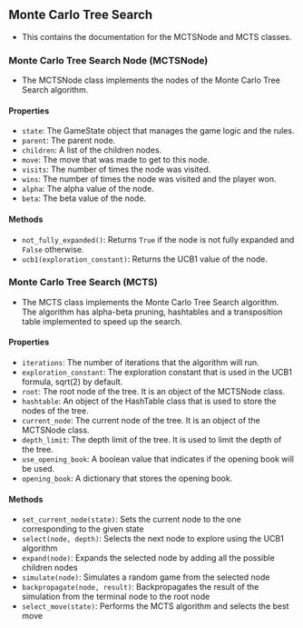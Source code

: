 ## Monte Carlo Tree Search
- This contains the documentation for the MCTSNode and MCTS classes.

### Monte Carlo Tree Search Node (MCTSNode)
- The MCTSNode class implements the nodes of the Monte Carlo Tree Search algorithm.

#### Properties
- `state`: The GameState object that manages the game logic and the rules.
- `parent`: The parent node.
- `children`: A list of the children nodes.
- `move`: The move that was made to get to this node.
- `visits`: The number of times the node was visited.
- `wins`: The number of times the node was visited and the player won.
- `alpha`: The alpha value of the node.
- `beta`: The beta value of the node.

#### Methods
- `not_fully_expanded()`: Returns `True` if the node is not fully expanded and `False` otherwise.
- `ucb1(exploration_constant)`: Returns the UCB1 value of the node.

### Monte Carlo Tree Search (MCTS)
- The MCTS class implements the Monte Carlo Tree Search algorithm. The algorithm has alpha-beta pruning, hashtables and a transposition table implemented to speed up the search.

#### Properties
- `iterations`: The number of iterations that the algorithm will run.
- `exploration_constant`: The exploration constant that is used in the UCB1 formula, sqrt(2) by default.
- `root`: The root node of the tree. It is an object of the MCTSNode class.
- `hashtable`: An object of the HashTable class that is used to store the nodes of the tree.
- `current_node`: The current node of the tree. It is an object of the MCTSNode class.
- `depth_limit`: The depth limit of the tree. It is used to limit the depth of the tree.
- `use_opening_book`: A boolean value that indicates if the opening book will be used.
- `opening_book`: A dictionary that stores the opening book.

#### Methods
- `set_current_node(state)`: Sets the current node to the one corresponding to the given state
- `select(node, depth)`: Selects the next node to explore using the UCB1 algorithm
- `expand(node)`: Expands the selected node by adding all the possible children nodes
- `simulate(node)`: Simulates a random game from the selected node
- `backpropagate(node, result)`: Backpropagates the result of the simulation from the terminal node to the root node
- `select_move(state)`: Performs the MCTS algorithm and selects the best move
